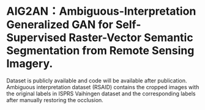 # AIG2AN：Ambiguous-Interpretation Generalized GAN for Self-Supervised Raster-Vector Semantic Segmentation from Remote Sensing Imagery. 
Dataset is publicly available and code will be available after publication.
Ambiguous interpretation dataset (RSAID) contains the cropped images with the original labels in ISPRS Vaihingen dataset and the corresponding labels after manually restoring the occlusion.
